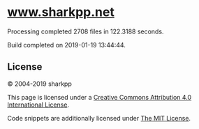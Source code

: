 # www.sharkpp.net

Processing completed 2708 files in 122.3188 seconds.

Build completed on 2019-01-19 13:44:44.

## License

&copy; 2004-2019 sharkpp

This page is licensed under a [Creative Commons Attribution 4.0 International License](http://creativecommons.org/licenses/by/4.0/).

Code snippets are additionally licensed under [The MIT License](http://opensource.org/licenses/MIT).

